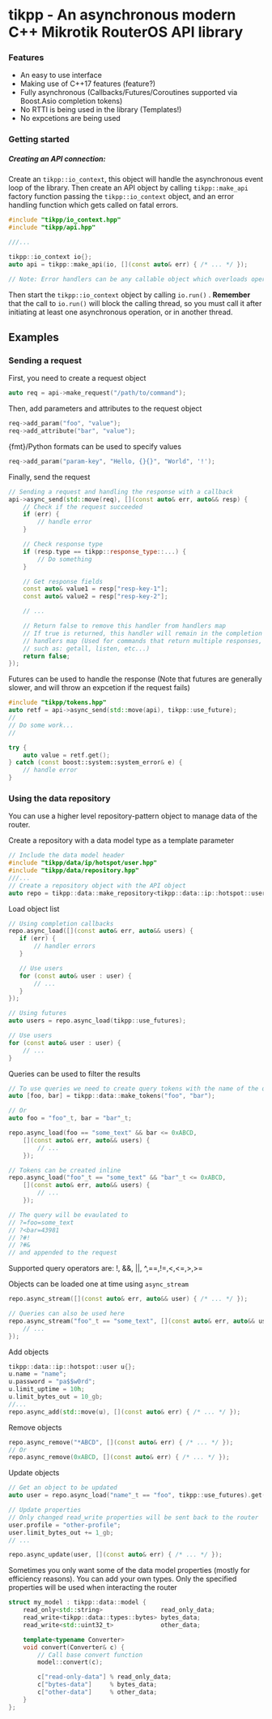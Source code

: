 # tikpp - An asynchronous modern C++ Mikrotik RouterOS API library

### Features
- An easy to use interface
- Making use of C++17 features (feature?)
- Fully asynchronous (Callbacks/Futures/Coroutines supported via Boost.Asio completion tokens)
- No RTTI is being used in the library (Templates!)
- No expcetions are being used

### Getting started
##### Creating an API connection:

Create an `tikpp::io_context`, this object will handle the asynchronous event loop of the library.
Then create an API object by calling `tikpp::make_api` factory function passing the `tikpp::io_context` object, and an error handling function which gets called on fatal errors.

```cpp
#include "tikpp/io_context.hpp"
#include "tikpp/api.hpp"

///...

tikpp::io_context io{};
auto api = tikpp::make_api(io, [](const auto& err) { /* ... */ });

// Note: Error handlers can be any callable object which overloads operator()(const boost::system::error_code&) function
```

Then start the `tikpp::io_context` object by calling `io.run()` . **Remember** that the call to `io.run()` will block the calling thread, so you must call it after initiating at least one asynchronous operation, or in another thread.

## Examples
### Sending a request

First, you need to create a request object

```cpp
auto req = api->make_request("/path/to/command");
```

Then, add parameters and attributes to the request object

```cpp
req->add_param("foo", "value");
req->add_attribute("bar", "value");
```

{fmt}/Python formats can be used to specify values

```cpp
req->add_param("param-key", "Hello, {}{}", "World", '!');
```

Finally, send the request

```cpp
// Sending a request and handling the response with a callback
api->async_send(std::move(req), [](const auto& err, auto&& resp) {
    // Check if the request succeeded
    if (err) {
        // handle error
    }

    // Check response type
    if (resp.type == tikpp::response_type::...) {
        // Do something
    }

    // Get response fields
    const auto& value1 = resp["resp-key-1"];
    const auto& value2 = resp["resp-key-2"];

    // ...

    // Return false to remove this handler from handlers map
    // If true is returned, this handler will remain in the completion
    // handlers map (Used for commands that return multiple responses,
    // such as: getall, listen, etc...)
    return false;
});
```

Futures can be used to handle the response (Note that futures are generally slower, and will throw an expcetion if the request fails)

```cpp
#include "tikpp/tokens.hpp"
auto retf = api->async_send(std::move(api), tikpp::use_future);
//
// Do some work...
//

try {
    auto value = retf.get();
} catch (const boost::system::system_error& e) {
    // handle error
}
```

### Using the data repository
You can use a higher level repository-pattern object to manage data of the router.

Create a repository with a data model type as a template parameter

```cpp
// Include the data model header
#include "tikpp/data/ip/hotspot/user.hpp"
#include "tikpp/data/repository.hpp"
///...
// Create a repository object with the API object
auto repo = tikpp::data::make_repository<tikpp::data::ip::hotspot::user>(api);
```

Load object list

```cpp
// Using completion callbacks
repo.async_load([](const auto& err, auto&& users) {
   if (err) {
       // handler errors
   }

   // Use users
   for (const auto& user : user) {
       // ...
   }
});

// Using futures
auto users = repo.async_load(tikpp::use_futures);

// Use users
for (const auto& user : user) {
    // ...
}
```

Queries can be used to filter the results

```cpp
// To use queries we need to create query tokens with the name of the query fields
auto [foo, bar] = tikpp::data::make_tokens("foo", "bar");

// Or
auto foo = "foo"_t, bar = "bar"_t;

repo.async_load(foo == "some_text" && bar <= 0xABCD,
    [](const auto& err, auto&& users) {
        // ...
    });

// Tokens can be created inline
repo.async_load("foo"_t == "some_text" && "bar"_t <= 0xABCD,
    [](const auto& err, auto&& users) {
        // ...
    });

// The query will be evaulated to
// ?=foo=some_text
// ?<bar=43981
// ?#!
// ?#&
// and appended to the request
```

Supported query operators are:  !, &&, ||, ^,==,!=,<,<=,>,>=

Objects can be loaded one at time using `async_stream`

```cpp
repo.async_stream([](const auto& err, auto&& user) { /* ... */ });

// Queries can also be used here
repo.async_stream("foo"_t == "some_text", [](const auto& err, auto&& user) {
    // ...
});
```

Add objects

```cpp
tikpp::data::ip::hotspot::user u{};
u.name = "name";
u.password = "pa$$w0rd";
u.limit_uptime = 10h;
u.limit_bytes_out = 10_gb;
//...
repo.async_add(std::move(u), [](const auto& err) { /* ... */ });
```

Remove objects

```cpp
repo.async_remove("*ABCD", [](const auto& err) { /* ... */ });
// Or
repo.async_remove(0xABCD, [](const auto& err) { /* ... */ });
```

Update objects

```cpp
// Get an object to be updated
auto user = repo.async_load("name"_t == "foo", tikpp::use_futures).get()[0];

// Update properties
// Only changed read_write properties will be sent back to the router
user.profile = "other-profile";
user.limit_bytes_out += 1_gb;
// ...

repo.async_update(user, [](const auto& err) { /* ... */ });
```

Sometimes you only want some of the data model properties (mostly for efficiency reasons). You can add your own types.
Only the specified properties will be used when interacting the router

```cpp
struct my_model : tikpp::data::model {
    read_only<std::string>                read_only_data;
    read_write<tikpp::data::types::bytes> bytes_data;
    read_write<std::uint32_t>             other_data;

    template<typename Converter>
    void convert(Converter& c) {
        // Call base convert function
        model::convert(c);

        c["read-only-data"] % read_only_data;
        c["bytes-data"]     % bytes_data;
        c["other-data"]     % other_data;
    }
};
```
